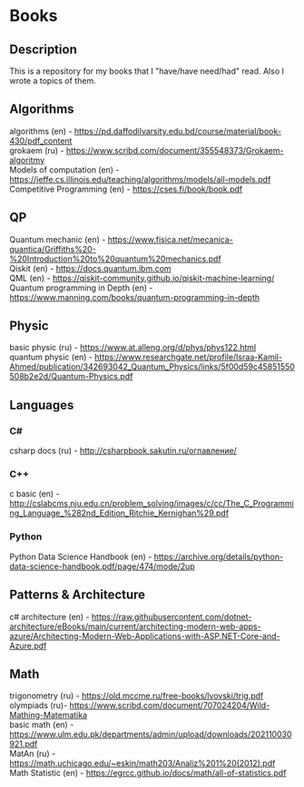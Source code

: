 # Books
## Description
This is a repository for my books that I "have/have need/had" read. Also I wrote a topics of them.

## Algorithms
algorithms (en) - https://pd.daffodilvarsity.edu.bd/course/material/book-430/pdf_content <br>
grokaem (ru) - https://www.scribd.com/document/355548373/Grokaem-algoritmy <br>
Models of computation (en) - https://jeffe.cs.illinois.edu/teaching/algorithms/models/all-models.pdf <br>
Competitive Programming (en) - https://cses.fi/book/book.pdf <br>

## QP
Quantum mechanic (en) - https://www.fisica.net/mecanica-quantica/Griffiths%20-%20Introduction%20to%20quantum%20mechanics.pdf <br>
Qiskit (en) - https://docs.quantum.ibm.com <br>
QML (en) - https://qiskit-community.github.io/qiskit-machine-learning/ <br>
Quantum programming in Depth (en) - https://www.manning.com/books/quantum-programming-in-depth <br>

## Physic
basic physic (ru) - https://www.at.alleng.org/d/phys/phys122.html <br>
quantum physic (en) - https://www.researchgate.net/profile/Israa-Kamil-Ahmed/publication/342693042_Quantum_Physics/links/5f00d59c45851550508b2e2d/Quantum-Physics.pdf <br>

## Languages
### C#
csharp docs (ru) - http://csharpbook.sakutin.ru/оглавление/ <br>

### C++
c basic (en) - http://cslabcms.nju.edu.cn/problem_solving/images/c/cc/The_C_Programming_Language_%282nd_Edition_Ritchie_Kernighan%29.pdf <br>

### Python
Python Data Science Handbook (en) - https://archive.org/details/python-data-science-handbook.pdf/page/474/mode/2up <br>

## Patterns & Architecture 
c# architecture (en) - https://raw.githubusercontent.com/dotnet-architecture/eBooks/main/current/architecting-modern-web-apps-azure/Architecting-Modern-Web-Applications-with-ASP.NET-Core-and-Azure.pdf

## Math
trigonometry (ru) - https://old.mccme.ru/free-books/lvovski/trig.pdf <br>
olympiads (ru)- https://www.scribd.com/document/707024204/Wild-Mathing-Matematika <br>
basic math (en) - https://www.ulm.edu.pk/departments/admin/upload/downloads/202110030921.pdf <br>
MatAn (ru) - https://math.uchicago.edu/~eskin/math203/Analiz%201%20(2012).pdf <br>
Math Statistic (en) - https://egrcc.github.io/docs/math/all-of-statistics.pdf <br>

